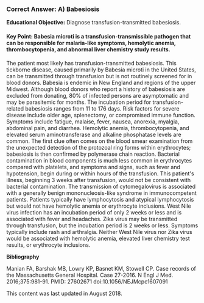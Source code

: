
### Correct Answer: A) Babesiosis 

**Educational Objective:** Diagnose transfusion-transmitted babesiosis.

#### **Key Point:** Babesia microti is a transfusion-transmissible pathogen that can be responsible for malaria-like symptoms, hemolytic anemia, thrombocytopenia, and abnormal liver chemistry study results.

The patient most likely has transfusion-transmitted babesiosis. This tickborne disease, caused primarily by Babesia microti in the United States, can be transmitted through transfusion but is not routinely screened for in blood donors. Babesia is endemic in New England and regions of the upper Midwest. Although blood donors who report a history of babesiosis are excluded from donating, 80% of infected persons are asymptomatic and may be parasitemic for months. The incubation period for transfusion-related babesiosis ranges from 11 to 176 days. Risk factors for severe disease include older age, splenectomy, or compromised immune function. Symptoms include fatigue, malaise, fever, nausea, anorexia, myalgia, abdominal pain, and diarrhea. Hemolytic anemia, thrombocytopenia, and elevated serum aminotransferase and alkaline phosphatase levels are common. The first clue often comes on the blood smear examination from the unexpected detection of the protozoal ring forms within erythrocytes; babesiosis is then confirmed by polymerase chain reaction.
Bacterial contamination in blood components is much less common in erythrocytes compared with platelets, and symptoms and signs, such as fever and hypotension, begin during or within hours of the transfusion. This patient's illness, beginning 3 weeks after transfusion, would not be consistent with bacterial contamination.
The transmission of cytomegalovirus is associated with a generally benign mononucleosis-like syndrome in immunocompetent patients. Patients typically have lymphocytosis and atypical lymphocytosis but would not have hemolytic anemia or erythrocyte inclusions.
West Nile virus infection has an incubation period of only 2 weeks or less and is associated with fever and headaches. Zika virus may be transmitted through transfusion, but the incubation period is 2 weeks or less. Symptoms typically include rash and arthralgia. Neither West Nile virus nor Zika virus would be associated with hemolytic anemia, elevated liver chemistry test results, or erythrocyte inclusions.

**Bibliography**

Manian FA, Barshak MB, Lowry KP, Basnet KM, Stowell CP. Case records of the Massachusetts General Hospital. Case 27-2016. N Engl J Med. 2016;375:981-91. PMID: 27602671 doi:10.1056/NEJMcpc1607091

This content was last updated in August 2018.